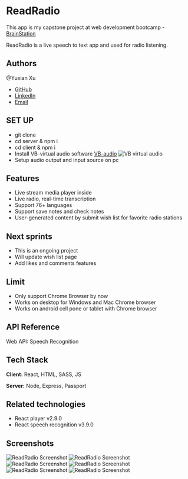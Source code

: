 
# ReadRadio

This app is my capstone project at web development bootcamp - [BrainStation](brainstation.io)

ReadRadio is a live speech to text app and used for radio listening. 


## Authors
@Yuxian Xu
- [GitHub](https://github.com/yuxianxu)
- [LinkedIn](https://www.linkedin.com/in/yuxianxu/)
- [Email](mailto:yuxian.xu@gmail.com)

## SET UP

- git clone
- cd server & npm i
- cd client & npm i
- Install VB-virtual audio software 
[VB-audio](https://vb-audio.com/cable/index.htm)
![VB virtual audio](https://vb-audio.com/Cable/VBAudioVirtualCablesABCD.gif)
- Setup audio output and input source on pc


## Features

- Live stream media player inside 
- Live radio, real-time transcription
- Support 76+ languages
- Support save notes and check notes
- User-generated content by submit wish list for favorite radio stations

## Next sprints

- This is an ongoing project
- Will update wish list page
- Add likes and comments features

## Limit

- Only support Chrome Browser by now
- Works on desktop for Windows and Mac Chrome browser
- Works on android cell pone or tablet with Chrome browser  


## API Reference

Web API: Speech Recognition


## Tech Stack

**Client:** React, HTML, SASS, JS

**Server:** Node, Express, Passport

## Related technologies
- React player v2.9.0
- React speech recognition v3.9.0


## Screenshots
![ReadRadio Screenshot](https://user-images.githubusercontent.com/85212477/151469842-aa07b551-c17d-445b-9e8c-a3da40afbc03.png)
![ReadRadio Screenshot](https://user-images.githubusercontent.com/85212477/151470345-c6d927ad-9931-4d35-83f0-d57c3e483faf.png)
![ReadRadio Screenshot](https://user-images.githubusercontent.com/85212477/151470353-4b07e34c-d253-4681-8d48-94f26018ace0.png)
![ReadRadio Screenshot](https://user-images.githubusercontent.com/85212477/151470359-f0f94d18-6328-4a37-a6dd-185d61f92c5a.png)
![ReadRadio Screenshot](https://user-images.githubusercontent.com/85212477/151470367-70f76099-17bb-4e51-85a1-12ea3837adfe.png)
![ReadRadio Screenshot](https://user-images.githubusercontent.com/85212477/151470371-948a5fee-39b0-4032-808f-4afc59e2b947.png)


